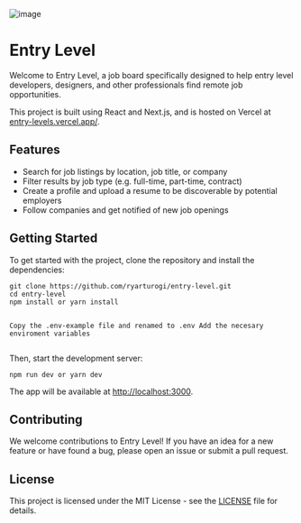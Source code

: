 ![image](https://user-images.githubusercontent.com/8452197/223853814-a2e29af3-d321-4893-8d8d-69eb2e3f6940.png)

<h1>Entry Level</h1>
<p>Welcome to Entry Level, a job board specifically designed to help entry level developers, designers, and other professionals find remote job opportunities.</p>
<p>This project is built using React and Next.js, and is hosted on Vercel at <a href="entry-levels.vercel.app/">entry-levels.vercel.app/</a>.</p>
<h2>Features</h2>
<ul>
  <li>Search for job listings by location, job title, or company</li>
  <li>Filter results by job type (e.g. full-time, part-time, contract)</li>
  <li>Create a profile and upload a resume to be discoverable by potential employers</li>
  <li>Follow companies and get notified of new job openings</li>
</ul>
<h2>Getting Started</h2>
<p>To get started with the project, clone the repository and install the dependencies:</p>
<pre><code>git clone https://github.com/ryarturogi/entry-level.git
cd entry-level
npm install or yarn install

Copy the .env-example file and renamed to .env
Add the necesary enviroment variables
</code></pre>

<p>Then, start the development server:</p>
<pre><code>npm run dev or yarn dev
</code></pre>
<p>The app will be available at <a href="http://localhost:3000">http://localhost:3000</a>.</p>
<h2>Contributing</h2>
<p>We welcome contributions to Entry Level! If you have an idea for a new feature or have found a bug, please open an issue or submit a pull request.</p>
<h2>License</h2>
<p>This project is licensed under the MIT License - see the <a href="https://github.com/ryarturogi/entry-level/blob/master/LICENSE">LICENSE</a> file for details.</p>
